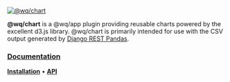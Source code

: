 [![@wq/chart][logo]][docs]

**@wq/chart** is a @wq/app plugin providing reusable charts powered by the excellent d3.js library.  @wq/chart is primarily intended for use with the CSV output generated by [Django REST Pandas].

### [Documentation][docs]

[**Installation**][installation]
&bull;
[**API**][api]

[logo]: https://django-rest-chart.wq.io/images/@wq/chart.svg
[docs]: https://django-rest-chart.wq.io/@wq/chart
[installation]: https://django-rest-chart.wq.io/@wq/chart#installation
[api]: https://django-rest-chart.wq.io/@wq/chart#api

[Django REST Pandas]: https://django-rest-chart.wq.io/
